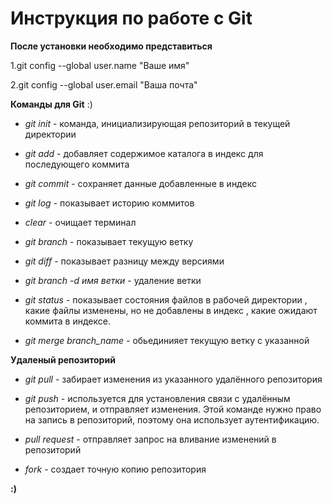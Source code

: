 # Инструкция по работе с Git

**После установки необходимо представиться**

1.git config --global user.name "Ваше имя"

2.git config --global user.email "Ваша почта"

**Команды для Git** :)

* *git init* - команда, инициализирующая репозиторий в текущей директории

* *git add* - добавляет содержимое каталога в индекс для последующего коммита

* *git commit* - сохраняет данные добавленные в индекс

* *git log* - показывает историю коммитов

* *clear* - очищает терминал

* *git branch* - показывает текущую ветку 

* *git diff* - показывает разницу между версиями

* *git branch -d имя ветки* - удаление ветки

* *git status* - показывает состояния файлов в рабочей директории , какие файлы изменены, но не добавлены в индекс , какие ожидают коммита в индексе.

* *git merge branch_name* - обьединияет текущую ветку с указанной

**Удаленый репозиторий**

* *git pull* -  забирает изменения из указанного удалённого репозитория

* *git push* - используется для установления связи с удалённым репозиторием, и отправляет изменения. Этой команде нужно право на запись в репозиторий, поэтому она использует аутентификацию.

* *pull request* - отправляет запрос на вливание изменений в репозиторий

* *fork* - создает точную копию репозитория

**:)**